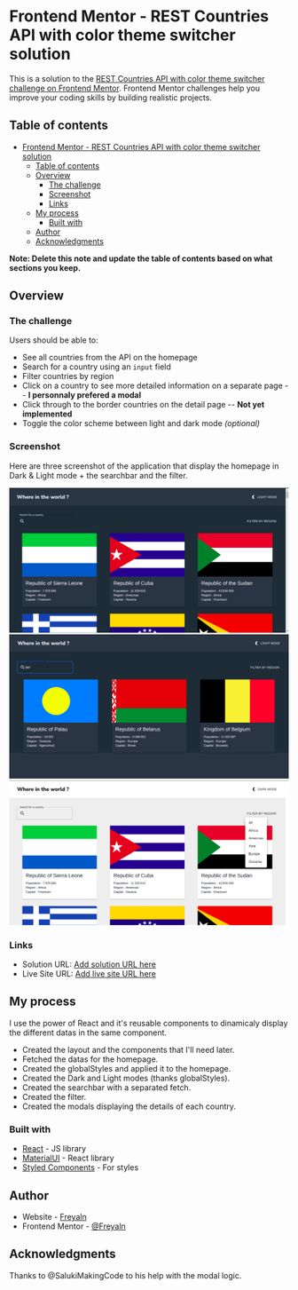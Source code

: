 # Frontend Mentor - REST Countries API with color theme switcher solution

This is a solution to the [REST Countries API with color theme switcher challenge on Frontend Mentor](https://www.frontendmentor.io/challenges/rest-countries-api-with-color-theme-switcher-5cacc469fec04111f7b848ca). Frontend Mentor challenges help you improve your coding skills by building realistic projects. 

## Table of contents

- [Frontend Mentor - REST Countries API with color theme switcher solution](#frontend-mentor---rest-countries-api-with-color-theme-switcher-solution)
  - [Table of contents](#table-of-contents)
  - [Overview](#overview)
    - [The challenge](#the-challenge)
    - [Screenshot](#screenshot)
    - [Links](#links)
  - [My process](#my-process)
    - [Built with](#built-with)
  - [Author](#author)
  - [Acknowledgments](#acknowledgments)

**Note: Delete this note and update the table of contents based on what sections you keep.**

## Overview

### The challenge

Users should be able to:

- See all countries from the API on the homepage
- Search for a country using an `input` field
- Filter countries by region
- Click on a country to see more detailed information on a separate page -- **I personnaly prefered a modal**
- Click through to the border countries on the detail page -- **Not yet implemented**
- Toggle the color scheme between light and dark mode *(optional)*

### Screenshot

Here are three screenshot of the application that display the homepage in Dark & Light mode + the searchbar and the filter.

![](./assets/screen1.png)
![](./assets/screen2.png)
![](./assets/screen3.png)

### Links

- Solution URL: [Add solution URL here](https://your-solution-url.com)
- Live Site URL: [Add live site URL here](https://your-live-site-url.com)

## My process

I use the power of React and it's reusable components to dinamicaly display the different datas in the same component.

- Created the layout and the components that I'll need later. 
- Fetched the datas for the homepage.
- Created the globalStyles and applied it to the homepage. 
- Created the Dark and Light modes (thanks globalStyles).
- Created the searchbar with a separated fetch.
- Created the filter.
- Created the modals displaying the details of each country.

### Built with

- [React](https://reactjs.org/) - JS library
- [MaterialUI](https://mui.com/) - React library
- [Styled Components](https://styled-components.com/) - For styles
## Author

- Website - [Freyaln](https://restapicountry.netlify.app/)
- Frontend Mentor - [@Freyaln](https://www.frontendmentor.io/profile/Freyaln)

## Acknowledgments

Thanks to @SalukiMakingCode to his help with the modal logic.
